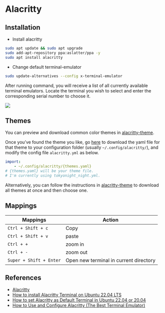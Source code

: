 # Alacritty

## Installation

- Install alacritty

```bash
sudo apt update && sudo apt upgrade
sudo add-apt-repository ppa:aslatter/ppa -y
sudo apt install alacritty
```
    
- Change default terminal-emulator

```bash
sudo update-alternatives --config x-terminal-emulator
```

After running command, you will receive a list of all currently available terminal emulators. Locate the terminal you wish to select and enter the corresponding serial number to choose it.

![](https://i.imgur.com/XnnG8gV.jpg)

## Themes

You can preview and download common color themes in [alacritty-theme](https://github.com/alacritty/alacritty-theme).

Once you’ve found the theme you like, go [here](https://github.com/eendroroy/alacritty-theme/tree/master/themes) to download the yaml file for that theme to your configuration folder (usually ```~/.config/alacritty/```), and modify the config file ```alacritty.yml``` as below.

```yaml
import:
    - ~/.config/alacritty/{themes.yaml}
# {themes.yaml} will be your theme file.
# I'm currently using tokyonight_night.yml.
```

Alternatively, you can follow the instructions in [alacritty-theme](https://github.com/alacritty/alacritty-theme) to download all themes at once and then choose one.

## Mappings

| Mappings                | Action                                 |
| ----------------------- | -------------------------------------- |
| `Ctrl + Shift + c`      | Copy                                   |
| `Ctrl + Shift + v`      | paste                                  |
| `Ctrl + +`              | zoom in                                |
| `Ctrl + -`              | zoom out                               |
| `Super + Shift + Enter` | Open new terminal in current directory |


## References
- [Alacritty](https://github.com/alacritty/alacritty)
- [How to install Alacritty Terminal on Ubuntu 22.04 LTS](https://linux.how2shout.com/how-to-install-alacritty-terminal-on-ubuntu-22-04-lts/) 
- [How to set Alacritty as Default Terminal in Ubuntu 22.04 or 20.04](https://linux.how2shout.com/how-to-set-alacritty-as-default-terminal-in-ubuntu-22-04-or-20-04/)
- [How to Use and Configure Alacritty (The Best Terminal Emulator)](https://youtu.be/76GbxnD8wnM?si=RybtMsHVJR3kQgEe)

